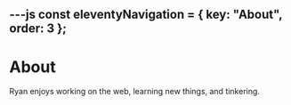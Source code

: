 ---js
const eleventyNavigation = {
	key: "About",
	order: 3
};
---

# About

Ryan enjoys working on the web, learning new things, and tinkering.
